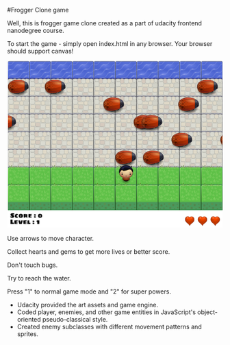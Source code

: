 #Frogger Clone game

Well, this is frogger game clone created as a part of udacity frontend nanodegree course.

To start the game - simply open index.html in any browser. Your browser should support canvas!

![alt tag](https://github.com/a-lushnikov/frontend-nanodegree-arcade-game/blob/master/images/preview.png)

Use arrows to move character.

Collect hearts and gems to get more lives or better score.

Don't touch bugs.

Try to reach the water.

Press "1" to normal game mode and "2" for super powers.

* Udacity provided the art assets and game engine.
* Coded player, enemies, and other game entities in JavaScript's object-oriented pseudo-classical style.
* Created enemy subclasses with different movement patterns and sprites.
